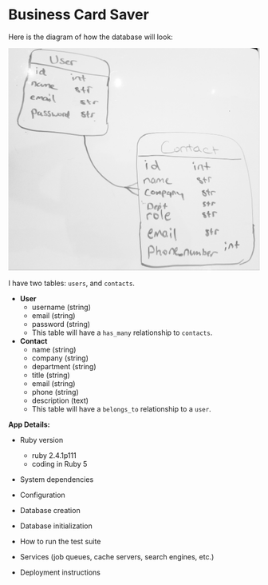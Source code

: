 # Business Card Saver

Here is the diagram of how the database will look:

![database model](./app/assets/images/database_model.jpg)



I have two tables: `users`, and `contacts`.

- **User**
  - username (string)
  - email (string)
  - password (string)
  - This table will have a `has_many` relationship to `contacts`.
- **Contact**
  - name (string)
  - company (string)
  - department (string)
  - title (string)
  - email (string)
  - phone (string)
  - description (text)
  - This table will have a `belongs_to` relationship to a `user`.

**App Details:**

* Ruby version
  - ruby 2.4.1p111
  - coding in Ruby 5

* System dependencies

* Configuration

* Database creation

* Database initialization

* How to run the test suite

* Services (job queues, cache servers, search engines, etc.)

* Deployment instructions

